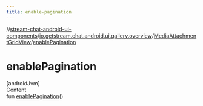 ```yaml
---
title: enable-pagination
---
```

//[stream-chat-android-ui-components](../../../index.md)/[io.getstream.chat.android.ui.gallery.overview](../index.md)/[MediaAttachmentGridView](index.md)/[enablePagination](enablePagination.md)



# enablePagination  
[androidJvm]  
Content  
fun [enablePagination](enablePagination.md)()  



